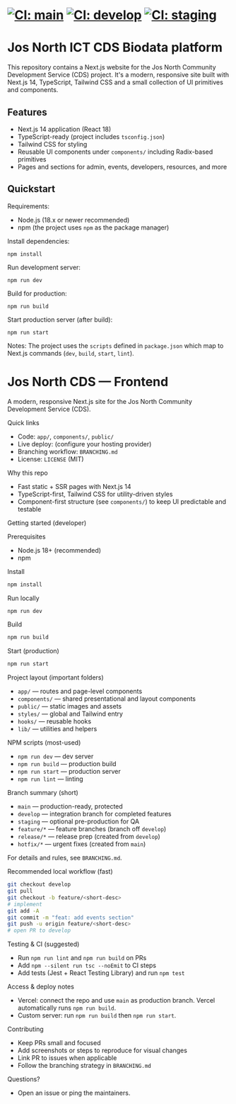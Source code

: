 # [![CI: main](https://github.com/enyasystem/josnorthcds/actions/workflows/ci.yml/badge.svg?branch=main)](https://github.com/enyasystem/josnorthcds/actions/workflows/ci.yml?query=branch%3Amain) [![CI: develop](https://github.com/enyasystem/josnorthcds/actions/workflows/ci.yml/badge.svg?branch=develop)](https://github.com/enyasystem/josnorthcds/actions/workflows/ci.yml?query=branch%3Adevelop) [![CI: staging](https://github.com/enyasystem/josnorthcds/actions/workflows/ci.yml/badge.svg?branch=staging)](https://github.com/enyasystem/josnorthcds/actions/workflows/ci.yml?query=branch%3Astaging)

# Jos North ICT CDS Biodata platform

This repository contains a Next.js website for the Jos North Community Development Service (CDS) project. It's a modern, responsive site built with Next.js 14, TypeScript, Tailwind CSS and a small collection of UI primitives and components.

## Features
- Next.js 14 application (React 18)
- TypeScript-ready (project includes `tsconfig.json`)
- Tailwind CSS for styling
- Reusable UI components under `components/` including Radix-based primitives
- Pages and sections for admin, events, developers, resources, and more

## Quickstart

Requirements:
- Node.js (18.x or newer recommended)
- npm (the project uses `npm` as the package manager)

Install dependencies:

```
npm install
```

Run development server:

```
npm run dev
```

Build for production:

```
npm run build
```

Start production server (after build):

```
npm run start
```

Notes: The project uses the `scripts` defined in `package.json` which map to Next.js commands (`dev`, `build`, `start`, `lint`).
<!-- Frontend developer-style README: concise, scannable, and actionable -->

# Jos North CDS — Frontend

A modern, responsive Next.js site for the Jos North Community Development Service (CDS).

Quick links
- Code: `app/`, `components/`, `public/`
- Live deploy: (configure your hosting provider)
- Branching workflow: `BRANCHING.md`
- License: `LICENSE` (MIT)

Why this repo
- Fast static + SSR pages with Next.js 14
- TypeScript-first, Tailwind CSS for utility-driven styles
- Component-first structure (see `components/`) to keep UI predictable and testable

Getting started (developer)

Prerequisites
- Node.js 18+ (recommended)
- npm

Install

```bash
npm install
```

Run locally

```bash
npm run dev
```

Build

```bash
npm run build
```

Start (production)

```bash
npm run start
```

Project layout (important folders)

- `app/` — routes and page-level components
- `components/` — shared presentational and layout components
- `public/` — static images and assets
- `styles/` — global and Tailwind entry
- `hooks/` — reusable hooks
- `lib/` — utilities and helpers

NPM scripts (most-used)

- `npm run dev` — dev server
- `npm run build` — production build
- `npm run start` — production server
- `npm run lint` — linting

Branch summary (short)

- `main` — production-ready, protected
- `develop` — integration branch for completed features
- `staging` — optional pre-production for QA
- `feature/*` — feature branches (branch off `develop`)
- `release/*` — release prep (created from `develop`)
- `hotfix/*` — urgent fixes (created from `main`)

For details and rules, see `BRANCHING.md`.

Recommended local workflow (fast)

```bash
git checkout develop
git pull
git checkout -b feature/<short-desc>
# implement
git add -A
git commit -m "feat: add events section"
git push -u origin feature/<short-desc>
# open PR to develop
```

Testing & CI (suggested)

- Run `npm run lint` and `npm run build` on PRs
- Add `npm --silent run tsc --noEmit` to CI steps
- Add tests (Jest + React Testing Library) and run `npm test`

Access & deploy notes

- Vercel: connect the repo and use `main` as production branch. Vercel automatically runs `npm run build`.
- Custom server: run `npm run build` then `npm run start`.

Contributing

- Keep PRs small and focused
- Add screenshots or steps to reproduce for visual changes
- Link PR to issues when applicable
- Follow the branching strategy in `BRANCHING.md`

Questions?
- Open an issue or ping the maintainers.



